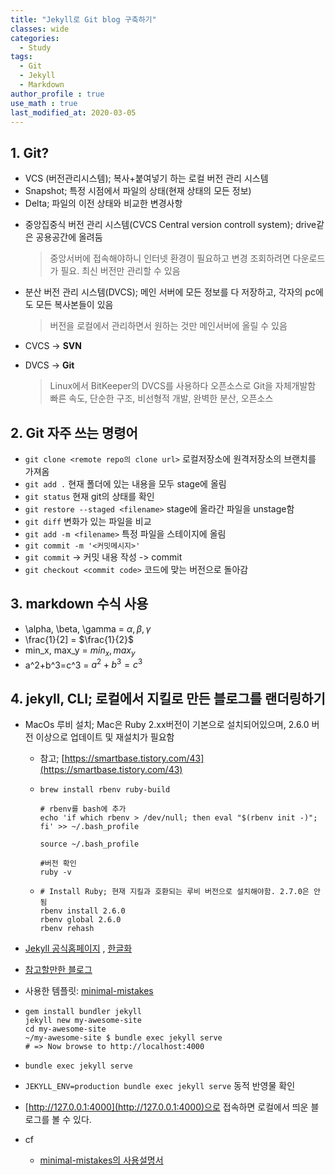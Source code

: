 ```yaml
---
title: "Jekyll로 Git blog 구축하기"
classes: wide
categories:
  - Study
tags:
  - Git
  - Jekyll
  - Markdown
author_profile : true
use_math : true
last_modified_at: 2020-03-05
---
```


## 1. Git?

  * VCS (버전관리시스템); 복사+붙여넣기 하는 로컬 버전 관리 시스템
  * Snapshot; 특정 시점에서 파일의 상태(현재 상태의 모든 정보)
  * Delta; 파일의 이전 상태와 비교한 변경사항
  
  
  - 중앙집중식 버전 관리 시스템(CVCS Central version controll system); drive같은 공용공간에 올려둠
    > 중앙서버에 접속해야하니 인터넷 환경이 필요하고 변경 조회하려면 다운로드가 필요.
    > 최신 버전만 관리할 수 있음
  
  - 분산 버전 관리 시스템(DVCS); 메인 서버에 모든 정보를 다 저장하고, 각자의 pc에도 모든 복사본들이 있음
    > 버전을 로컬에서 관리하면서 원하는 것만 메인서버에 올릴 수 있음
  
  - CVCS -> **SVN**
  - DVCS -> **Git**
    > Linux에서 BitKeeper의 DVCS를 사용하다 오픈소스로 Git을 자체개발함
    > 빠른 속도, 단순한 구조, 비선형적 개발, 완벽한 분산, 오픈소스



## 2. Git 자주 쓰는 명령어
  - `git clone <remote repo의 clone url>` 로컬저장소에 원격저장소의 브랜치를 가져옴
  - `git add .` 현재 폴더에 있는 내용을 모두 stage에 올림
  - `git status` 현재 git의 상태를 확인
  - `git restore --staged <filename>` stage에 올라간 파일을 unstage함
  - `git diff` 변화가 있는 파일을 비교
  - `git add -m <filename>` 특정 파일을 스테이지에 올림
  - `git commit -m '<커밋메시지>'`
  - `git commit` -> 커밋 내용 작성 -> commit
  - `git checkout <commit code>` 코드에 맞는 버전으로 돌아감



## 3. markdown 수식 사용
  - \alpha, \beta, \gamma = $\alpha, \beta, \gamma$
  - \frac{1}{2] = $\frac{1}{2}$
  - min_x, max_y = $min_x, max_y$
  - a^2+b^3=c^3 = $a^2+b^3=c^3$



## 4. jekyll, CLl; 로컬에서 지킬로 만든 블로그를 랜더링하기
  - MacOs 루비 설치; Mac은 Ruby 2.xx버전이 기본으로 설치되어있으며, 2.6.0 버전 이상으로 업데이트 및 재설치가 필요함
    - 참고; [https://smartbase.tistory.com/43](https://smartbase.tistory.com/43)

    - ```shell
      brew install rbenv ruby-build 
      
      # rbenv를 bash에 추가 
      echo 'if which rbenv > /dev/null; then eval "$(rbenv init -)"; fi' >> ~/.bash_profile 
      
      source ~/.bash_profile
      
      #버전 확인
      ruby -v 
      
      ```

    - ```shell
      # Install Ruby; 현재 지킬과 호환되는 루비 버전으로 설치해야함. 2.7.0은 안됨
      rbenv install 2.6.0
      rbenv global 2.6.0
      rbenv rehash
      
      ```

  - [Jekyll 공식홈페이지](https://jekyllrb.com) , [한글화](https://jekyllrb-ko.github.io)

  - [참고할만한 블로그](https://devinlife.com/howto%20github%20pages/new-blog-from-template/)
  - 사용한 템플릿: [minimal-mistakes](https://mmistakes.github.io/minimal-mistakes)
  - ```shell
    gem install bundler jekyll
    jekyll new my-awesome-site
    cd my-awesome-site
    ~/my-awesome-site $ bundle exec jekyll serve
    # => Now browse to http://localhost:4000
    ```
  - `bundle exec jekyll serve`
  - `JEKYLL_ENV=production bundle exec jekyll serve` 동적 반영물 확인
  - [http://127.0.0.1:4000](http://127.0.0.1:4000)으로 접속하면 로컬에서 띄운 블로그를 볼 수 있다.

  - cf
    - [minimal-mistakes의 사용설명서](https://mmistakes.github.io/minimal-mistakes/docs/utility-classes/)